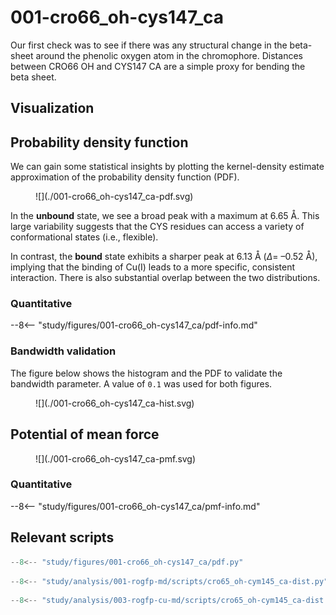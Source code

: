 # 001-cro66_oh-cys147_ca

Our first check was to see if there was any structural change in the beta-sheet around the phenolic oxygen atom in the chromophore.
Distances between CRO66 OH and CYS147 CA are a simple proxy for bending the beta sheet.

## Visualization

<div id="rogfp-view" class="mol-container"></div>
<script>
var uri = 'https://files.rcsb.org/view/1jc0.pdb';
jQuery.ajax( uri, {
    success: function(data) {
        // https://3dmol.org/doc/GLViewer.html
        let viewer = $3Dmol.createViewer(
            document.querySelector('#rogfp-view'),
            { backgroundAlpha: '0.0' }
        );
        let resi1 = 66;
        let atom1Name = "OH";
        let resi2 = 147;
        let atom2Name = "CA";
        viewer.addModel( data, 'pdb' );
        viewer.setStyle({chain: 'A'}, {cartoon: {color: 'spectrum', opacity: 0.65}});
        viewer.setStyle({chain: 'A', resi: 66}, {stick: {}, cartoon: {color: "spectrum", opacity: 0.65}});
        viewer.setStyle({chain: 'A', resi: 145}, {stick: {}, cartoon: {color: "spectrum", opacity: 0.65}});
        viewer.setStyle({chain: 'A', resi: 146}, {stick: {}, cartoon: {color: "spectrum", opacity: 0.65}});
        viewer.setStyle({chain: 'A', resi: 147}, {stick: {}, cartoon: {color: "spectrum", opacity: 0.65}});
        viewer.setStyle({chain: 'A', resi: 148}, {stick: {}, cartoon: {color: "spectrum", opacity: 0.65}});
        viewer.setStyle({chain: 'A', resi: 203}, {stick: {}, cartoon: {color: "spectrum", opacity: 0.65}});
        viewer.setStyle({chain: 'A', resi: 204}, {stick: {}, cartoon: {color: "spectrum", opacity: 0.65}});
        viewer.setStyle({chain: 'A', resi: 205}, {stick: {}, cartoon: {color: "spectrum", opacity: 0.65}});
        viewer.setStyle({chain: 'A', resi: 222}, {stick: {}, cartoon: {color: "spectrum", opacity: 0.65}});
        viewer.setStyle({chain: 'B'}, {});
        viewer.setStyle({chain: 'C'}, {});
        viewer.setView([ -181.5828007268911, -10.143459883276616, -44.45894524301146, 103.91875825735853, 0.021566443125462582, 0.9910877707110822, -0.12436356137693644, 0.042586663164634116 ]);
        let atom1 = viewer.getModel().selectedAtoms(
            {chain: 'A', resi: resi1, atom: atom1Name}
        )[0];
        let atom2 = viewer.getModel().selectedAtoms(
            {chain: 'A', resi: resi2, atom: atom2Name}
        )[0];
        viewer.addCylinder(
            {
                dashed: true,
                start: {x: atom1.x, y: atom1.y, z: atom1.z},
                end: {x: atom2.x, y: atom2.y, z: atom2.z},
                radius: 0.1,
                color: "#00b4d8"
            }
        );
        viewer.setClickable({}, true, function(atom,viewer,event,container) {
            console.log(viewer.getView());
        });
        viewer.render();
    },
    error: function(hdr, status, err) {
        console.error( "Failed to load " + uri + ": " + err );
    },
});
</script>

## Probability density function

We can gain some statistical insights by plotting the kernel-density estimate approximation of the probability density function (PDF).

<figure markdown>
![](./001-cro66_oh-cys147_ca-pdf.svg)
</figure>

In the **unbound** state, we see a broad peak with a maximum at 6.65 Å.
This large variability suggests that the CYS residues can access a variety of conformational states (i.e., flexible).

In contrast, the **bound** state exhibits a sharper peak at 6.13 Å ($\Delta =$ &ndash;0.52 Å), implying that the binding of Cu(I) leads to a more specific, consistent interaction.
There is also substantial overlap between the two distributions.

### Quantitative

--8<-- "study/figures/001-cro66_oh-cys147_ca/pdf-info.md"

### Bandwidth validation

The figure below shows the histogram and the PDF to validate the bandwidth parameter.
A value of `0.1` was used for both figures.

<figure markdown>
![](./001-cro66_oh-cys147_ca-hist.svg)
</figure>

## Potential of mean force

<figure markdown>
![](./001-cro66_oh-cys147_ca-pmf.svg)
</figure>

### Quantitative

--8<-- "study/figures/001-cro66_oh-cys147_ca/pmf-info.md"

## Relevant scripts

```python title="PDF figure"
--8<-- "study/figures/001-cro66_oh-cys147_ca/pdf.py"
```

```python title="roGFP2 distances"
--8<-- "study/analysis/001-rogfp-md/scripts/cro65_oh-cym145_ca-dist.py"
```

```python title="roGFP2 and Cu(I) distances"
--8<-- "study/analysis/003-rogfp-cu-md/scripts/cro65_oh-cym145_ca-dist.py"
```
